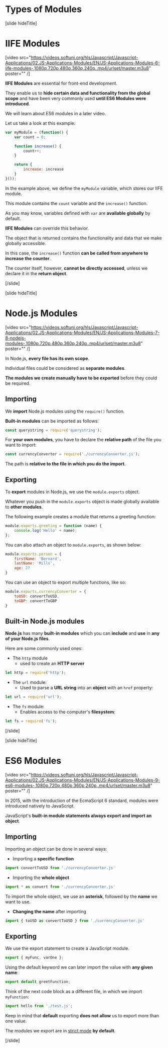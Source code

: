# Types of Modules

[slide hideTitle]
# IIFE Modules

[video src="https://videos.softuni.org/hls/Javascript/Javascript-Applications/02.JS-Applications-Modules/EN/JS-Applications-Modules-6-iife-modules-,1080p,720p,480p,360p,240p,.mp4/urlset/master.m3u8" poster="" /]

**IIFE Modules** are essential for front-end development.

They enable us to **hide certain data and functionality from the global scope** and have been very commonly used **until ES6 Modules were introduced**.

We will learn about ES6 modules in a later video.

Let us take a look at this example:

```js 
var myModule = (function() {
    var count = 0;

    function increase() {
        count++;
    }

    return {    
        increase: increase
    }
}());
```

In the example above, we define the `myModule` variable, which stores our IIFE module.

This module contains the `count` variable and the `increase()` function.

As you may know, variables defined with `var` are **available globally** by default.

**IIFE Modules** can override this behavior.

The object that is returned contains the functionality and data that we make globally accessible.

In this case, the `increase()` function **can be called from anywhere to increase the counter**.

The counter itself, however, **cannot be directly accessed**, unless we declare it in the **return object**.

[/slide]

[slide hideTitle]
# Node.js Modules

[video src="https://videos.softuni.org/hls/Javascript/Javascript-Applications/02.JS-Applications-Modules/EN/JS-Applications-Modules-7-8-nodejs-modules-,1080p,720p,480p,360p,240p,.mp4/urlset/master.m3u8" poster="" /]

In Node\.js, **every file has its own scope**.

Individual files could be considered as **separate modules**.

**The modules we create manually have to be exported** before they could be required.

## Importing

We **import** Node.js modules using the `require()` function.

**Built-in modules** can be imported as follows:

```js
const querystring = require('querystring');
```

For **your own modules**, you have to declare the **relative path** of the file you want to import:

```js
const currencyConverter = require('./currencyConverter.js');
```

The path is **relative to the file in which you do the import**.

## Exporting

To **export** modules in Node\.js, we use the `module.exports` object.

Whatever you push in the `module.exports` object is made globally available to **other modules**.

The following example creates a module that returns a greeting function:

```js
module.exports.greeting = function (name) { 
    console.log('Hello' + name);
};
```

You can also attach an object to `module.exports`, as shown below:

```js
module.exports.person = {
    firstName: 'Bernard',
    lastName: 'Mills',
    age: 27
}
```

You can use an object to export multiple functions, like so:

```js
module.exports.currencyConverter = {
    toUSD: convertToUSD,
    toGBP: convertToGBP
}
```


## Built-in Node.js modules

**Node.js** has many **built-in modules** which you can **include** and **use** in **any of your Node.js files**.

Here are some commonly used ones:

- The `http` module
    - used to create an **HTTP server**

```js
let http = require('http');
```

- The `url` module:
    - Used to parse a **URL string** into an **object** with an `href` property:

```js
let url = require('url');
```

- The `fs` module:
    - Enables access to the computer's **filesystem**\:

```js
let fs = require('fs');
```

[/slide]

[slide hideTitle]
# ES6 Modules

[video src="https://videos.softuni.org/hls/Javascript/Javascript-Applications/02.JS-Applications-Modules/EN/JS-Applications-Modules-9-es6-modules-,1080p,720p,480p,360p,240p,.mp4/urlset/master.m3u8" poster="" /]

In 2015, with the introduction of the EcmaScript 6 standard, modules were introduced natively to JavaScript.

JavaScript's **built-in module statements always export and import an object**.

## Importing


Importing an object can be done in several ways:

- Importing a **specific function**

```js
import convertToUSD from './currencyConverter.js'
```

- Importing the **whole object**

```js
import * as convert from './currencyConverter.js'
```

To import the whole object, we use an **asterisk**, followed by the **name** we want to use.

- **Changing the name** after importing

```js
import { toUSD as convertToUSD } from './currencyConverter.js'
```

## Exporting

We use the export statement to create a JavaScript module.

```js
export { myFunc, varOne };
```

Using the default keyword we can later import the value with **any given name**:

```js
export default greetFunction;
```

Think of the next code block as a different file, in which we import `myFunction`:

```js
import hello from './test.js';
```

Keep in mind that **default** exporting **does not allow** us to export more than one value.

The modules we export are in [strict mode](https://developer.mozilla.org/en-US/docs/Web/JavaScript/Reference/Strict_mode) **by default**.

[/slide]